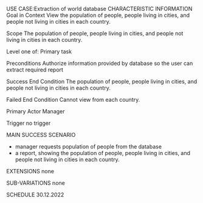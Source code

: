 USE CASE:Extraction of world database
CHARACTERISTIC INFORMATION
Goal in Context
View the population of people, people living in cities, and people not living in cities in each country.

Scope
The population of people, people living in cities, and people not living in cities in each country.

Level
one of: Primary task

Preconditions
Authorize information provided by database so the user can extract required report

Success End Condition
The population of people, people living in cities, and people not living in cities in each country.

Failed End Condition
Cannot view from each country.

Primary Actor
Manager

Trigger
no trigger

MAIN SUCCESS SCENARIO
- manager requests population of people from the database
- a report, showing the population of people, people living in cities, and people not living in cities in each country.

EXTENSIONS
none

SUB-VARIATIONS
none

SCHEDULE
30.12.2022